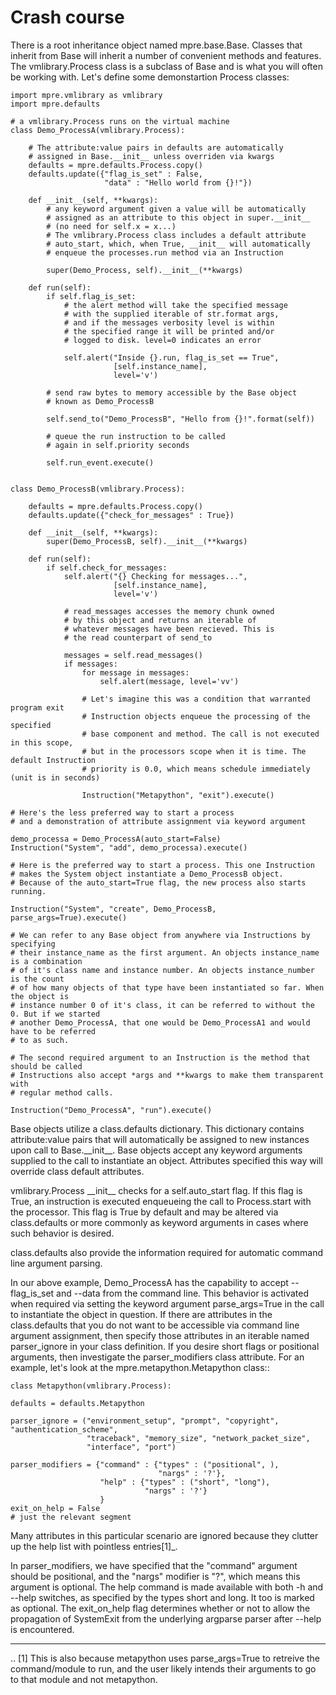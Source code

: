 Crash course
============

There is a root inheritance object named mpre.base.Base. Classes that inherit from Base
will inherit a number of convenient methods and features. The vmlibrary.Process 
class is a subclass of Base and is what you will often be working with.
Let's define some demonstartion Process classes:

    import mpre.vmlibrary as vmlibrary
    import mpre.defaults
    
    # a vmlibrary.Process runs on the virtual machine
    class Demo_ProcessA(vmlibrary.Process):
        
        # The attribute:value pairs in defaults are automatically 
        # assigned in Base.__init__ unless overriden via kwargs
        defaults = mpre.defaults.Process.copy()
        defaults.update({"flag_is_set" : False,
                         "data" : "Hello world from {}!"})
                         
        def __init__(self, **kwargs):
            # any keyword argument given a value will be automatically
            # assigned as an attribute to this object in super.__init__
            # (no need for self.x = x...)
            # The vmlibrary.Process class includes a default attribute
            # auto_start, which, when True, __init__ will automatically
            # enqueue the processes.run method via an Instruction
            
            super(Demo_Process, self).__init__(**kwargs)
            
        def run(self):            
            if self.flag_is_set:
                # the alert method will take the specified message
                # with the supplied iterable of str.format args,
                # and if the messages verbosity level is within
                # the specified range it will be printed and/or 
                # logged to disk. level=0 indicates an error
                
                self.alert("Inside {}.run, flag_is_set == True", 
                           [self.instance_name],
                           level='v')
            
            # send raw bytes to memory accessible by the Base object 
            # known as Demo_ProcessB
            
            self.send_to("Demo_ProcessB", "Hello from {}!".format(self))
            
            # queue the run instruction to be called 
            # again in self.priority seconds
            
            self.run_event.execute()
            
            
    class Demo_ProcessB(vmlibrary.Process):
        
        defaults = mpre.defaults.Process.copy()
        defaults.update({"check_for_messages" : True})
        
        def __init__(self, **kwargs):
            super(Demo_ProcessB, self).__init__(**kwargs)
            
        def run(self):
            if self.check_for_messages:
                self.alert("{} Checking for messages...", 
                           [self.instance_name],
                           level='v')
                           
                # read_messages accesses the memory chunk owned
                # by this object and returns an iterable of
                # whatever messages have been recieved. This is
                # the read counterpart of send_to
                
                messages = self.read_messages()
                if messages:
                    for message in messages:
                        self.alert(message, level='vv')
                        
                    # Let's imagine this was a condition that warranted program exit
                    # Instruction objects enqueue the processing of the specified
                    # base component and method. The call is not executed in this scope,
                    # but in the processors scope when it is time. The default Instruction
                    # priority is 0.0, which means schedule immediately (unit is in seconds)
                    
                    Instruction("Metapython", "exit").execute()
    
    # Here's the less preferred way to start a process
    # and a demonstration of attribute assignment via keyword argument
    
    demo_processa = Demo_ProcessA(auto_start=False)
    Instruction("System", "add", demo_processa).execute()
    
    # Here is the preferred way to start a process. This one Instruction
    # makes the System object instantiate a Demo_ProcessB object.
    # Because of the auto_start=True flag, the new process also starts running.
    
    Instruction("System", "create", Demo_ProcessB, parse_args=True).execute()
    
    # We can refer to any Base object from anywhere via Instructions by specifying
    # their instance_name as the first argument. An objects instance_name is a combination 
    # of it's class name and instance number. An objects instance_number is the count
    # of how many objects of that type have been instantiated so far. When the object is 
    # instance number 0 of it's class, it can be referred to without the 0. But if we started 
    # another Demo_ProcessA, that one would be Demo_ProcessA1 and would have to be referred
    # to as such.
    
    # The second required argument to an Instruction is the method that should be called
    # Instructions also accept *args and **kwargs to make them transparent with
    # regular method calls.
    
    Instruction("Demo_ProcessA", "run").execute()
                    
Base objects utilize a class.defaults dictionary. This dictionary contains
attribute:value pairs that will automatically be assigned to new instances
upon call to Base.\_\_init\_\_. Base objects accept any keyword arguments supplied
to the call to instantiate an object. Attributes specified this way will override
class default attributes.

vmlibrary.Process \_\_init\_\_ checks for a self.auto_start flag. If this flag is True,
an instruction is executed enqueueing the call to Process.start with the processor.
This flag is True by default and may be altered via class.defaults or
more commonly as keyword arguments in cases where such behavior is desired.

class.defaults also provide the information required for automatic command line
argument parsing. 

In our above example, Demo_ProcessA has the capability to accept --flag_is_set 
and --data from the command line. This behavior is activated when required 
via setting the keyword argument parse_args=True in the call to instantiate 
the object in question. If there are attributes in the class.defaults that
you do not want to be accessible via command line argument assignment, then
specify those attributes in an iterable named parser_ignore in your class definition.
If you desire short flags or positional arguments, then investigate the parser_modifiers
class attribute. For an example, let's look at the mpre.metapython.Metapython class::

    class Metapython(vmlibrary.Process):

    defaults = defaults.Metapython

    parser_ignore = ("environment_setup", "prompt", "copyright", "authentication_scheme",
                     "traceback", "memory_size", "network_packet_size", 
                     "interface", "port")
                     
    parser_modifiers = {"command" : {"types" : ("positional", ),
                                     "nargs" : '?'},
                        "help" : {"types" : ("short", "long"),
                                  "nargs" : '?'}
                        }
    exit_on_help = False
    # just the relevant segment

Many attributes in this particular scenario are ignored because they clutter up
the help list with pointless entries[1]_. 

In parser_modifiers, we have specified that the "command" argument should be
positional, and the "nargs" modifier is "?", which means this argument is
optional. The help command is made available with both -h and --help switches,
as specified by the types short and long. It too is marked as optional. The
exit_on_help flag determines whether or not to allow the propagation of SystemExit
from the underlying argparse parser after --help is encountered.

---------------
.. [1] This is also because metapython uses parse_args=True to retreive the 
       command/module to run, and the user likely intends their arguments to go 
       to that module and not metapython.
